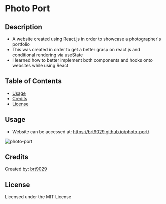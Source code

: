 # Photo Port

## Description
- A website created using React.js in order to showcase a photographer's portfolio
- This was created in order to get a better grasp on react.js and conditional rendering via useState
- I learned how to better implement both components and hooks onto websites while using React


## Table of Contents
- [Usage](#usage)
- [Credits](#credits)
- [License](#license)

## Usage
- Website can be accessed at: https://brt9029.github.io/photo-port/

![photo-port](https://user-images.githubusercontent.com/26530136/195226391-58dd6300-c4a4-4ebc-b4ac-71c51c5aea37.PNG)

## Credits
Created by: [brt9029](wwww.github.com/brt9029 "GitHub Profile Link")

## License
Licensed under the MIT License
